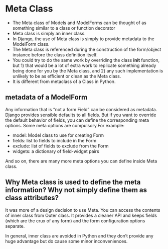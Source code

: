# Meta Class

- The Meta class of Models and ModelForms can be thought of as something similar to a class or function decorator
- Meta class is simply an inner class.
- In Django, the use of Meta class is simply to provide metadata to the ModelForm class.
- The Meta class is referenced during the construction of the form/object instance before the class definition itself.
- You could try to do the same work by overriding the class __init__ function, but 1) that would be a lot of extra work to replicate something already being done for you by the Meta class, and 2) any such implementation is unlikely to be as efficient or clean as the Meta class.
- It is different from metaclass of a Class in Python.

## metadata of a ModelForm

Any information that is “not a form Field” can be considered as metadata. Django provides sensible defaults to all fields. But if you want to override the default behavior of fields, you can define the corresponding meta options. Some meta options are compulsory.For example:

- model: Model class to use for creating Form
- fields: list to fields to include in the Form
- exclude: list of fields to exclude from the Form
- widgets: a dictionary of field-widget pairs

And so on, there are many more meta options you can define inside Meta class.

## Why Meta class is used to define the meta information? Why not simply define them as class attributes?

It was more of a design decision to use Meta. You can access the contents of inner class from Outer class. It provides a cleaner API and keeps fields (which are the crux of any form) and the form configuration options separate.

In general, inner class are avoided in Python and they don’t provide any huge advantage but do cause some minor inconveniences.
